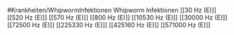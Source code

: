 #Krankheiten/WhipwormInfektionen
Whipworm Infektionen
[[30 Hz (E)]]
[[520 Hz (E)]]
[[570 Hz (E)]]
[[800 Hz (E)]]
[[10530 Hz (E)]]
[[30000 Hz (E)]]
[[72500 Hz (E)]]
[[225330 Hz (E)]]
[[425160 Hz (E)]]
[[571000 Hz (E)]]
